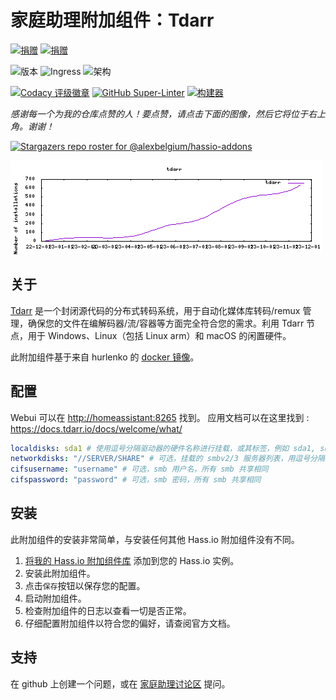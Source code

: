 # 家庭助理附加组件：Tdarr

[![捐赠][donation-badge]](https://www.buymeacoffee.com/alexbelgium)
[![捐赠][paypal-badge]](https://www.paypal.com/donate/?hosted_button_id=DZFULJZTP3UQA)

![版本](https://img.shields.io/badge/dynamic/json?label=Version&query=%24.version&url=https%3A%2F%2Fraw.githubusercontent.com%2Falexbelgium%2Fhassio-addons%2Fmaster%2Ftdarr%2Fconfig.json)
![Ingress](https://img.shields.io/badge/dynamic/json?label=Ingress&query=%24.ingress&url=https%3A%2F%2Fraw.githubusercontent.com%2Falexbelgium%2Fhassio-addons%2Fmaster%2Ftdarr%2Fconfig.json)
![架构](https://img.shields.io/badge/dynamic/json?color=success&label=Arch&query=%24.arch&url=https%3A%2F%2Fraw.githubusercontent.com%2Falexbelgium%2Fhassio-addons%2Fmaster%2Ftdarr%2Fconfig.json)

[![Codacy 评级徽章](https://app.codacy.com/project/badge/Grade/9c6cf10bdbba45ecb202d7f579b5be0e)](https://www.codacy.com/gh/alexbelgium/hassio-addons/dashboard?utm_source=github.com&utm_medium=referral&utm_content=alexbelgium/hassio-addons&utm_campaign=Badge_Grade)
[![GitHub Super-Linter](https://img.shields.io/github/actions/workflow/status/alexbelgium/hassio-addons/weekly-supelinter.yaml?label=Lint%20code%20base)](https://github.com/alexbelgium/hassio-addons/actions/workflows/weekly-supelinter.yaml)
[![构建器](https://img.shields.io/github/actions/workflow/status/alexbelgium/hassio-addons/onpush_builder.yaml?label=Builder)](https://github.com/alexbelgium/hassio-addons/actions/workflows/onpush_builder.yaml)

[donation-badge]: https://img.shields.io/badge/Buy%20me%20a%20coffee%20(no%20paypal)-%23d32f2f?logo=buy-me-a-coffee&style=flat&logoColor=white
[paypal-badge]: https://img.shields.io/badge/Buy%20me%20a%20coffee%20with%20Paypal-0070BA?logo=paypal&style=flat&logoColor=white

_感谢每一个为我的仓库点赞的人！要点赞，请点击下面的图像，然后它将位于右上角。谢谢！_

[![Stargazers repo roster for @alexbelgium/hassio-addons](https://raw.githubusercontent.com/alexbelgium/hassio-addons/master/.github/stars2.svg)](https://github.com/alexbelgium/hassio-addons/stargazers)

![下载演变](https://raw.githubusercontent.com/alexbelgium/hassio-addons/master/tdarr/stats.png)

## 关于

[Tdarr](https://tdarr.io) 是一个封闭源代码的分布式转码系统，用于自动化媒体库转码/remux 管理，确保您的文件在编解码器/流/容器等方面完全符合您的需求。利用 Tdarr 节点，用于 Windows、Linux（包括 Linux arm）和 macOS 的闲置硬件。

此附加组件基于来自 hurlenko 的 [docker 镜像](https://hub.docker.com/r/hurlenko/Tdarr)。

## 配置

Webui 可以在 <http://homeassistant:8265> 找到。
应用文档可以在这里找到 : https://docs.tdarr.io/docs/welcome/what/

```yaml
localdisks: sda1 # 使用逗号分隔驱动器的硬件名称进行挂载，或其标签，例如 sda1, sdb1, MYNAS...
networkdisks: "//SERVER/SHARE" # 可选，挂载的 smbv2/3 服务器列表，用逗号分隔
cifsusername: "username" # 可选，smb 用户名，所有 smb 共享相同
cifspassword: "password" # 可选，smb 密码，所有 smb 共享相同
```

## 安装

此附加组件的安装非常简单，与安装任何其他 Hass.io 附加组件没有不同。

1. [将我的 Hass.io 附加组件库][repository] 添加到您的 Hass.io 实例。
1. 安装此附加组件。
1. 点击`保存`按钮以保存您的配置。
1. 启动附加组件。
1. 检查附加组件的日志以查看一切是否正常。
1. 仔细配置附加组件以符合您的偏好，请查阅官方文档。

## 支持

在 github 上创建一个问题，或在 [家庭助理讨论区](https://community.home-assistant.io/t/home-assistant-addon-Tdarr/282108/3) 提问。

[repository]: https://github.com/alexbelgium/hassio-addons
[aarch64-shield]: https://img.shields.io/badge/aarch64-yes-green.svg
[amd64-shield]: https://img.shields.io/badge/amd64-yes-green.svg
[armv7-shield]: https://img.shields.io/badge/armv7-yes-green.svg
